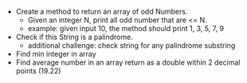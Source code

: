 - Create a method to return an array of odd Numbers.
    - Given an integer N, print all odd number that are <= N.
    - example: given input 10, the method should print 1, 3, 5, 7, 9
- Check if this String is a palindrome.
    - additional challenge: check string for any palindrome substring
- Find min integer in array
- Find average number in an array return as a double within 2 decimal points (19.22)
